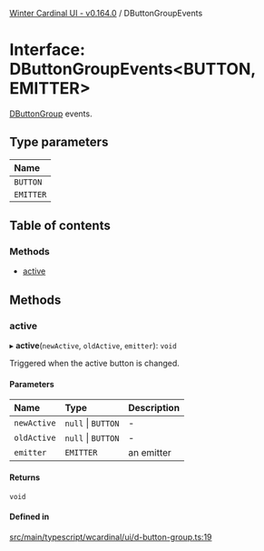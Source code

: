 [Winter Cardinal UI - v0.164.0](../index.md) / DButtonGroupEvents

# Interface: DButtonGroupEvents<BUTTON, EMITTER\>

[DButtonGroup](../classes/DButtonGroup.md) events.

## Type parameters

| Name |
| :------ |
| `BUTTON` |
| `EMITTER` |

## Table of contents

### Methods

- [active](DButtonGroupEvents.md#active)

## Methods

### active

▸ **active**(`newActive`, `oldActive`, `emitter`): `void`

Triggered when the active button is changed.

#### Parameters

| Name | Type | Description |
| :------ | :------ | :------ |
| `newActive` | ``null`` \| `BUTTON` | - |
| `oldActive` | ``null`` \| `BUTTON` | - |
| `emitter` | `EMITTER` | an emitter |

#### Returns

`void`

#### Defined in

[src/main/typescript/wcardinal/ui/d-button-group.ts:19](https://github.com/winter-cardinal/winter-cardinal-ui/blob/v0.164.0/src/main/typescript/wcardinal/ui/d-button-group.ts#L19)
